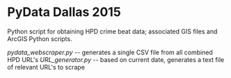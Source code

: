 # PyData Dallas 2015
Python script for obtaining HPD crime beat data; associated GIS files and ArcGIS Python scripts.

*pydata_webscraper.py* -- generates a single CSV file from all combined HPD URL's
*URL_generator.py* -- based on current date, generates a text file of relevant URL's to scrape
